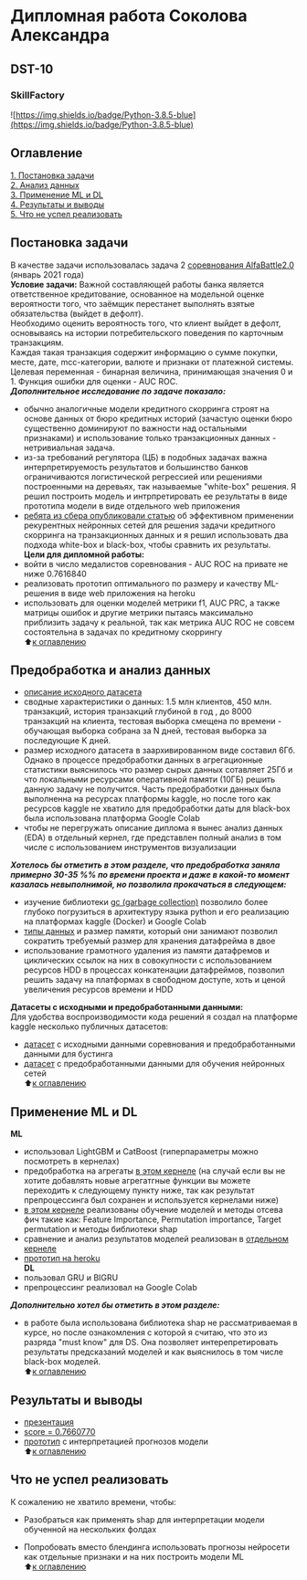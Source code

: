 # Дипломная работа Соколова Александра   
##  DST-10   
### SkillFactory  
![https://img.shields.io/badge/Python-3.8.5-blue](https://img.shields.io/badge/Python-3.8.5-blue)

## Оглавление  
[1. Постановка задачи](https://github.com/alex-sokolov2011/skillfactory_rds/blob/master/diplom/README.md#Постановка-задачи)  
[2. Анализ данных](https://github.com/alex-sokolov2011/skillfactory_rds/blob/master/diplom/README.md#Предобработка-и-анализ-данных)  
[3. Применение ML и DL](https://github.com/alex-sokolov2011/skillfactory_rds/blob/master/diplom/README.md#Применение-ML-и-DL)  
[4. Результаты и выводы](https://github.com/alex-sokolov2011/skillfactory_rds/blob/master/diplom/README.md#Результаты-и-выводы)  
[5. Что не успел реализовать](https://github.com/alex-sokolov2011/skillfactory_rds/blob/master/diplom/README.md#Что-не-успел-реализовать)  

## Постановка задачи  
В качестве задачи использовалась задача 2 [соревнования AlfaBattle2.0](https://boosters.pro/championship/alfabattle2/overview) (январь 2021 года)  
**Условие задачи:**
Важной составляющей работы банка является ответственное кредитование, основанное на модельной оценке вероятности того, что заёмщик перестанет выполнять взятые обязательства (выйдет в дефолт).  
Необходимо оценить вероятность того, что клиент выйдет в дефолт, основываясь на истории потребительского поведения по карточным транзакциям.  
Каждая такая транзакция содержит информацию о сумме покупки, месте, дате, mcc-категории, валюте и признаки от платежной системы.  
Целевая переменная - бинарная величина, принимающая значения 0 и 1. Функция ошибки для оценки - AUC ROC.  
***Дополнительное исследование по задаче показало:***
- обычно аналогичные модели кредитного скорринга строят на основе данных от бюро кредитных историй (зачастую оценки бюро существенно доминируют по важности над остальными признаками) и использование только транзакционных данных - нетривиальная задача.  
- из-за требований регулятора (ЦБ) в подобных задачах важна интерпретируемость результатов и большинство банков ограничиваются логистической регрессией или решениями построенными на деревьях, так называемые "white-box" решения. Я решил построить модель и интрпретировать ее результаты в виде прототипа модели в виде отдельного web приложения  
- [ребята из сбера опубликовали статью](https://arxiv.org/pdf/1911.02496.pdf) об эффективном применении рекурентных нейронных сетей для решения задачи кредитного скорринга на транзакционных данных и я решил использовать два подхода white-box и black-box, чтобы сравнить их результаты.  
**Цели для дипломной работы:**
- войти в число медалистов соревнования - AUC ROC на привате не ниже 0.7616840  
- реализовать прототип оптимального по размеру и качеству ML-решения в виде web приложения на heroku  
- использовать для оценки моделей метрики f1, AUC PRC, а также матрицы ошибок и другие метрики пытаясь максимально приблизить задачу к реальной, так как метрика AUC ROC не совсем состоятельна в задачах по кредитному скоррингу  
:arrow_up:[к оглавлению](https://github.com/alex-sokolov2011/skillfactory_rds/blob/master/diplom/README.md#Оглавление)

## Предобработка и анализ данных
- [описание исходного датасета](https://boosters.pro/championship/alfabattle2_sand/data)  
- сводные характеристики о данных: 1.5 млн клиентов, 450 млн. транзакций, история транзакций глубиной в год , до 8000 транзакций на клиента, тестовая выборка смещена по времени - обучающая выборка собрана за N дней, тестовая выборка за последующие K дней.
- размер исходного датасета в заархивированном виде составил 6Гб. Однако в процессе предобработки данных в агрегационные статистики выяснилось что размер сырых данных сотавляет 25Гб и что локальными ресурсами оперативной памяти (10ГБ) решить данную задачу не получится. Часть предобработки данных была выполненна на ресурсах платформы kaggle, но после того как ресурсов kaggle не хватило для предобработки даты для black-box была использована платформа Google Colab  
- чтобы не перегружать описание диплома я вынес анализ данных (EDA) в отдельный кернел, где представлен полный анализ в том числе с использованием инструментов визуализации  

***Хотелось бы отметить в этом разделе, что предобработка заняла примерно 30-35 %% по времени проекта и даже в какой-то момент казалась невыполнимой, но позволила прокачаться в следующем:***  
- изучение библиотеки [gc (garbage collection)](https://habr.com/ru/post/417215/) позволило более глубоко погрузиться в архитектуру языка python и его реализацию на платформах kaggle (Docker) и Google Colab  
- [типы данных](https://www.kaggle.com/gemartin/load-data-reduce-memory-usage) и размер памяти, который они занимают позволил сократить требуемый размер для хранения датафрейма в двое  
- использование грамотного удаления из памяти датафремов и циклических ссылок на них в совокупности с использованием ресурсов HDD в процессах конкатенации датафреймов, позволил решить задачу на платформах в свободном доступе, хоть и ценой увеличения ресурсов времени и HDD  

**Датасеты с исходными и предобработанными данными:**  
Для удобства воспроизводимости кода решений я создал на платформе kaggle несколько публичных датасетов:
- [датасет](https://www.kaggle.com/sokolovaleks/alfabattle2-sandbox) с исходными данными соревнования и предобработанными данными для бустинга  
- [датасет](https://www.kaggle.com/sokolovaleks/alfabattle2-sandbox) с предобработанными данными для обучения нейронных сетей  
:arrow_up:[к оглавлению](https://github.com/alex-sokolov2011/skillfactory_rds/blob/master/diplom/README.md#Оглавление)

## Применение ML и DL
**ML**  
- использовал LightGBM и CatBoost (гиперпараметры можно посмотреть в кернелах)
- предобработка на агрегаты [в этом кернеле](https://www.kaggle.com/sokolovaleks/sf-dst-10-diplom-1-ml-sokolov) (на случай если вы не хотите добавлять новые агрегатгные функции вы можете переходить к следующему пункту ниже, так как результат препроцессинга был сохранен и используется кернелами ниже)
- [в этом кернеле](https://www.kaggle.com/sokolovaleks/sf-dst-10-diplom-1-ml-sokolov) реализованы обучение моделей и методы отсева фич такие как: Feature Importance, Permutation importance, Target permutation и методы библиотеки shap
- сравнение и анализ результатов моделей реализован в [отдельном кернеле](https://www.kaggle.com/sokolovaleks/sf-dst-10-diplom-1-ml-sokolov)
- [прототип на heroku](https://still-garden-79761.herokuapp.com/)  
**DL**  
- пользовал GRU и BIGRU
- препроцессинг реализовал на Google Colab

***Дополнительно хотел бы отметить в этом разделе:***
- в работе была использована библиотека shap не рассматриваемая в курсе, но после ознакомления с которой я считаю, что это из разряда "must know" для DS. Она позволяет интерепретировать результаты предсказаний моделей и как выяснилось в том числе black-box моделей.  
:arrow_up:[к оглавлению](https://github.com/alex-sokolov2011/skillfactory_rds/blob/master/diplom/README.md#Оглавление)

## Результаты и выводы  
- [презентация](https://docs.google.com/presentation/d/1aGGi9Dmx906WIEpWBeBTaQYEbJ1M6tWu9SPZ4AY5tO4/edit?usp=sharing) 
- [score = 0.7660770](https://boosters.pro/championship/alfabattle2_sand/rating)
- [прототип]() с интерпретацией прогнозов модели  
:arrow_up:[к оглавлению](https://github.com/alex-sokolov2011/skillfactory_rds/blob/master/diplom/README.md#Оглавление)

## Что не успел реализовать  

К сожалению не хватило времени, чтобы:
- Разобраться как применять shap для интерпретации модели обученной на нескольких фолдах

- Попробовать вместо блендинга использовать прогнозы нейросети как отдельные признаки и на них построить модели ML  
:arrow_up:[к оглавлению](https://github.com/alex-sokolov2011/skillfactory_rds/blob/master/diplom/README.md#Оглавление)
